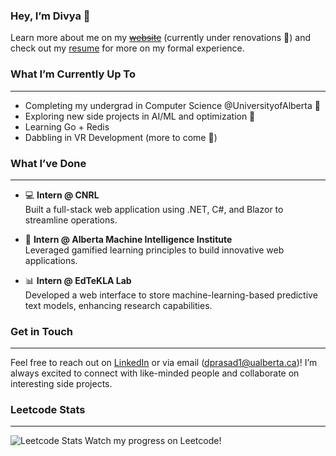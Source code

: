### Hey, I’m Divya 👋

Learn more about me on my ~~[website](https://thedivyaprasad.com/)~~ (currently under renovations 🔨)  and check out my [resume](#) for more on my formal experience.

### What I’m Currently Up To

---

- Completing my undergrad in Computer Science @UniversityofAlberta 🏫
- Exploring new side projects in AI/ML and optimization 🧠
- Learning Go + Redis
- Dabbling in VR Development (more to come 👀)

### What I’ve Done

---

- 💻 **Intern @ CNRL**  
  Built a full-stack web application using .NET, C#, and Blazor to streamline operations.
  
- 🤖 **Intern @ Alberta Machine Intelligence Institute**  
  Leveraged gamified learning principles to build innovative web applications.
  
- 📊 **Intern @ EdTeKLA Lab**  
  Developed a web interface to store machine-learning-based predictive text models, enhancing research capabilities.

### Get in Touch

---

Feel free to reach out on [LinkedIn](https://www.linkedin.com/in/divya-prasad/) or via email (dprasad1@ualberta.ca)! I’m always excited to connect with like-minded people and collaborate on interesting side projects.

### Leetcode Stats

---
![Leetcode Stats](https://leetcard.jacoblin.cool/divyaprasad)
Watch my progress on Leetcode!
